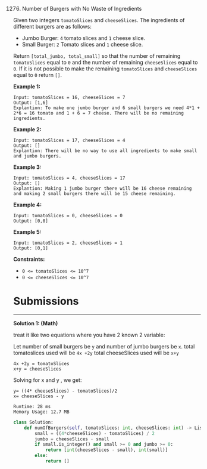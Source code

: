 1276. Number of Burgers with No Waste of Ingredients

Given two integers `tomatoSlices` and `cheeseSlices`. The ingredients of different burgers are as follows:

* Jumbo Burger: `4` tomato slices and `1` cheese slice.
* Small Burger: `2` Tomato slices and `1` cheese slice.

Return `[total_jumbo, total_small]` so that the number of remaining `tomatoSlices` equal to `0` and the number of remaining `cheeseSlices` equal to `0`. If it is not possible to make the remaining `tomatoSlices` and `cheeseSlices` equal to `0` return `[]`.

 

**Example 1:**
```
Input: tomatoSlices = 16, cheeseSlices = 7
Output: [1,6]
Explantion: To make one jumbo burger and 6 small burgers we need 4*1 + 2*6 = 16 tomato and 1 + 6 = 7 cheese. There will be no remaining ingredients.
```

**Example 2:**
```
Input: tomatoSlices = 17, cheeseSlices = 4
Output: []
Explantion: There will be no way to use all ingredients to make small and jumbo burgers.
```

**Example 3:**
```
Input: tomatoSlices = 4, cheeseSlices = 17
Output: []
Explantion: Making 1 jumbo burger there will be 16 cheese remaining and making 2 small burgers there will be 15 cheese remaining.
```

**Example 4:**
```
Input: tomatoSlices = 0, cheeseSlices = 0
Output: [0,0]
```

**Example 5:**
```
Input: tomatoSlices = 2, cheeseSlices = 1
Output: [0,1]
```

**Constraints:**

* `0 <= tomatoSlices <= 10^7`
* `0 <= cheeseSlices <= 10^7`

# Submissions
---
**Solution 1: (Math)**

treat it like two equations where you have 2 known 2 variable:

Let number of small burgers be `y` and number of jumbo burgers be `x`.
total tomatoslices used will be `4x +2y`
total cheeseSlices used will be `x+y`
```
4x +2y = tomatoSlices
x+y = cheeseSlices
```
Solving for x and y , we get:
```
y= ((4* cheeseSlices) - tomatoSlices)/2
x= cheeseSlices - y
```

```
Runtime: 28 ms
Memory Usage: 12.7 MB
```
```python
class Solution:
    def numOfBurgers(self, tomatoSlices: int, cheeseSlices: int) -> List[int]:
        small = ((4*cheeseSlices) - tomatoSlices) / 2
        jumbo = cheeseSlices - small
        if small.is_integer() and small >= 0 and jumbo >= 0:
            return [int(cheeseSlices - small), int(small)]
        else:
            return []
```